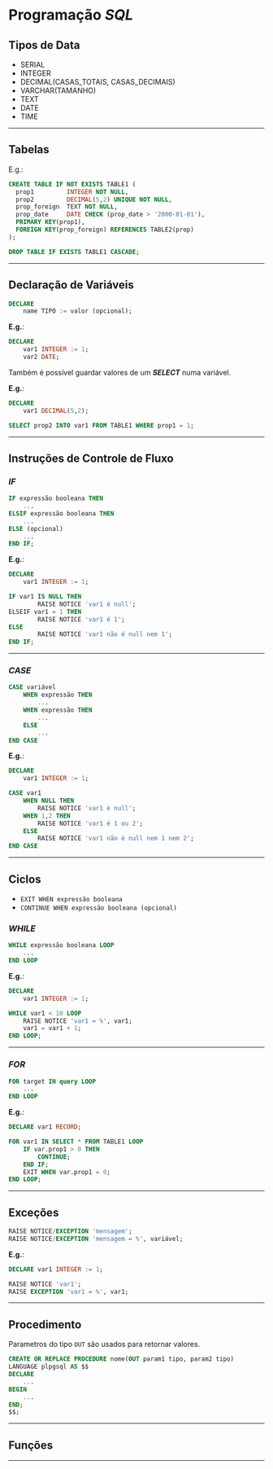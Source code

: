 # __Programação__ ___SQL___

## __Tipos de Data__

* SERIAL
* INTEGER
* DECIMAL(CASAS_TOTAIS, CASAS_DECIMAIS)
* VARCHAR(TAMANHO)
* TEXT
* DATE
* TIME

---

## __Tabelas__

E.g.:
```sql
CREATE TABLE IF NOT EXISTS TABLE1 (
  prop1 	    INTEGER NOT NULL,
  prop2 		DECIMAL(5,2) UNIQUE NOT NULL,
  prop_foreign 	TEXT NOT NULL,
  prop_date 	DATE CHECK (prop_date > '2000-01-01'),
  PRIMARY KEY(prop1),
  FOREIGN KEY(prop_foreign) REFERENCES TABLE2(prop)
);

DROP TABLE IF EXISTS TABLE1 CASCADE;
```

---

## __Declaração de Variáveis__

```sql
DECLARE
    name TIPO := valor (opcional);
```

__E.g.__:
```sql
DECLARE
    var1 INTEGER := 1;
    var2 DATE;
```

Também é possível guardar valores de um ___SELECT___ numa variável.

__E.g.__:
```sql
DECLARE
    var1 DECIMAL(5,2);

SELECT prop2 INTO var1 FROM TABLE1 WHERE prop1 = 1;
```

---

## __Instruções de Controle de Fluxo__

### ___IF___

```sql
IF expressão booleana THEN
    ...
ELSIF expressão booleana THEN
    ...
ELSE (opcional)
    ...
END IF;
```

__E.g.__:
```sql
DECLARE
    var1 INTEGER := 1;

IF var1 IS NULL THEN
		RAISE NOTICE 'var1 é null';
ELSEIF var1 = 1 THEN
        RAISE NOTICE 'var1 é 1';
ELSE
        RAISE NOTICE 'var1 não é null nem 1';
END IF;
```

---

### ___CASE___

```sql
CASE variável
    WHEN expressão THEN
        ...
    WHEN expressão THEN
        ...
    ELSE
        ...
END CASE
```

__E.g.__:
```sql
DECLARE
    var1 INTEGER := 1;

CASE var1
    WHEN NULL THEN
        RAISE NOTICE 'var1 é null';
    WHEN 1,2 THEN
        RAISE NOTICE 'var1 é 1 ou 2';
    ELSE
        RAISE NOTICE 'var1 não é null nem 1 nem 2';
END CASE
```

---

## __Ciclos__

* ``` EXIT WHEN expressão booleana ```
* ``` CONTINUE WHEN expressão booleana (opcional) ```

### ___WHILE___

```sql
WHILE expressão booleana LOOP
    ...
END LOOP
```

__E.g.__:
```sql
DECLARE
    var1 INTEGER := 1;

WHILE var1 < 10 LOOP
    RAISE NOTICE 'var1 = %', var1;
    var1 = var1 + 1;
END LOOP;
```

---

### ___FOR___

```sql
FOR target IN query LOOP
    ...
END LOOP
```

__E.g.__:
```sql
DECLARE var1 RECORD;

FOR var1 IN SELECT * FROM TABLE1 LOOP
    IF var.prop1 > 0 THEN
        CONTINUE;
    END IF;
    EXIT WHEN var.prop1 = 0;
END LOOP;
```

---

## __Exceções__

```sql
RAISE NOTICE/EXCEPTION 'mensagem';
RAISE NOTICE/EXCEPTION 'mensagem = %', variável;
```

__E.g.__:
```sql
DECLARE var1 INTEGER := 1;

RAISE NOTICE 'var1';
RAISE EXCEPTION 'var1 = %', var1;
```

---

## __Procedimento__

Parametros do tipo ``OUT`` são usados para retornar valores.

```sql
CREATE OR REPLACE PROCEDURE nome(OUT param1 tipo, param2 tipo)
LANGUAGE plpgsql AS $$
DECLARE
	...
BEGIN
	...
END;
$$;
```

---

## __Funções__

---





